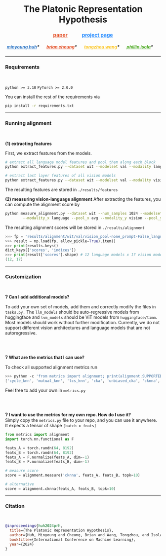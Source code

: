 <h1 align="center">The Platonic Representation Hypothesis</h1>

<h3 align="center"><a href="https://arxiv.org" style="color: #E34F26;">paper</a>&nbsp&nbsp&nbsp&nbsp&nbsp&nbsp&nbsp&nbsp&nbsp&nbsp&nbsp
<a href="https://example.com/project" style="color: #2088FF;">project page</a><br></h3>
<h5 align="center">
<a href="https://example.com/minyoung" style="color: #3178C6;">minyoung huh</a>* &nbsp&nbsp&nbsp&nbsp&nbsp
<a href="https://example.com/brian" style="color: #E34F26;">brian cheung</a>* &nbsp&nbsp&nbsp&nbsp&nbsp
<a href="https://example.com/tongzhou" style="color: #FCC624;">tongzhou wang</a>* &nbsp&nbsp&nbsp&nbsp&nbsp
<a href="https://example.com/phillip" style="color: #4EAA25;">phillip isola</a>* &nbsp&nbsp&nbsp&nbsp&nbsp
</h5>

<hr>

<h3> Requirements </h3>
<br />

`python >= 3.10`
`PyTorch >= 2.0.0`

You can install the rest of the requirements via

```bash
pip install -r requirements.txt
```

<hr>

<h3> Running alignment </h3>
<br />

<b> (1) extracting features</b>

First, we extract features from the models.

```bash
# extract all language model features and pool them along each block
python extract_features.py --dataset wit --modelset val --modality language --pool avg

# extract last layer features of all vision models
python extract_features.py --dataset wit --modelset val --modality vision --pool none
```

The resulting features are stored in `./results/features` 

<b> (2) measuring vision-language alignment</b>
After extracting the features, you can compute the alignment score by 

```bash
python measure_alignment.py --dataset wit --num_samples 1024 --modelset val --metric mutual_knn --topk 10 \
        --modality_x language --pool_x avg --modality_y vision --pool_y none
```

The resulting alignment scores will be stored in `./results/alignment`

```python
>>> fp = 'results/alignment/wit/val/vision_pool-none_prompt-False_language_pool-avg_prompt-False/1024/mutual_knn_k10.npy'
>>> result = np.load(fp, allow_pickle=True).item()
>>> print(results.keys()
dict_keys(['scores', 'indices'])
>>> print(result['scores'].shape) # 12 language models x 17 vision models
(12, 17)
```

<hr>

<h3> Customization </h3>
<br />

<b> ❔ Can I add additional models? </b><br>

To add your own set of models, add them and correctly modify the files in `tasks.py.` The `llm_models` should be auto-regressive models from huggingface and `lvm_models` should be ViT models from `huggingface/timm`. Most models should work without further modification. Currently, we do not support different vision architectures and language models that are not autoregressive.

<br />
<br />

<b> ❔ What are the metrics that I can use? </b><br>

To check all supported alignment metrics run 
```bash
>>> python -c 'from metrics import alignment; print(alignment.SUPPORTED_METRICS)'
['cycle_knn', 'mutual_knn', 'lcs_knn', 'cka', 'unbiased_cka', 'cknna', 'svcca', 'edit_distance_knn']
```
Feel free to add your own in `metrics.py`

<br />
<br />

<b> ❔ I want to use the metrics for my own repo. How do I use it? </b><br>
Simply copy the `metrics.py` file to your repo, and you can use it anywhere. It expects a tensor of shape `[batch x feats]`

```python
from metrics import alignment
import torch.nn.functional as F

feats_A = torch.randn(64, 8192)
feats_B = torch.randn(64, 8192)
feats_A = F.normalize(feats_A, dim=-1)
feats_B = F.normalize(feats_B, dim=-1)

# measure score
score = alignment.measure('cknna', feats_A, feats_B, topk=10)

# alternative
score = alignment.cknna(feats_A, feats_B, topk=10)
```


<hr> 

<h3> Citation </h3>
<br />

```bib
@inproceedings{huh2024prh,
  title={The Platonic Representation Hypothesis},
  author={Huh, Minyoung and Cheung, Brian and Wang, Tongzhou, and Isola, Phillip},
  booktitle={International Conference on Machine Learning},
  year={2024}
}
```

